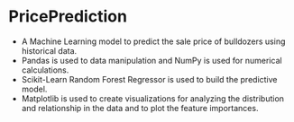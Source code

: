 # PricePrediction
* A Machine Learning model to predict the sale price of bulldozers using historical data.
* Pandas is used to data manipulation and NumPy is used for numerical calculations.
* Scikit-Learn Random Forest Regressor is used to build the predictive model.
* Matplotlib is used to create visualizations for analyzing the distribution and relationship in the data and to
plot the feature importances.
